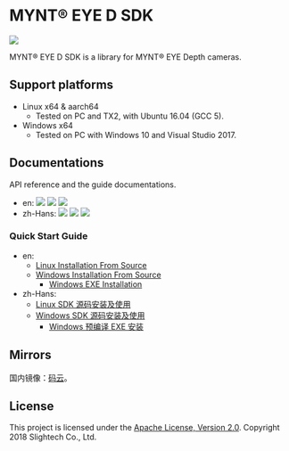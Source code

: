 # MYNT® EYE D SDK

[![](https://img.shields.io/badge/MYNT%20EYE%20D%20SDK-v1.7.4-brightgreen.svg?style=flat)](https://github.com/slightech/MYNT-EYE-D-SDK)

MYNT® EYE D SDK is a library for MYNT® EYE Depth cameras.

## Support platforms

* Linux x64 & aarch64
  * Tested on PC and TX2, with Ubuntu 16.04 (GCC 5).
* Windows x64
  * Tested on PC with Windows 10 and Visual Studio 2017.

## Documentations

API reference and the guide documentations.

* en: [![](https://img.shields.io/badge/Download-PDF-blue.svg?style=flat)](https://github.com/slightech/MYNT-EYE-D-SDK/files/3006735/mynt-eye-d-sdk-docs-en-1.7.4.pdf) [![](https://img.shields.io/badge/Download-HTML-blue.svg?style=flat)](https://github.com/slightech/MYNT-EYE-D-SDK/files/3006737/mynt-eye-d-sdk-docs-en-1.7.4.zip) [![](https://img.shields.io/badge/Online-HTML-blue.svg?style=flat)](http://mynt-eye-d-sdk.rtfd.io/)
* zh-Hans: [![](https://img.shields.io/badge/Download-PDF-blue.svg?style=flat)](https://github.com/slightech/MYNT-EYE-D-SDK/files/3006739/mynt-eye-d-sdk-docs-zh-Hans-1.7.4.pdf) [![](https://img.shields.io/badge/Download-HTML-blue.svg?style=flat)](https://github.com/slightech/MYNT-EYE-D-SDK/files/3006740/mynt-eye-d-sdk-docs-zh-Hans-1.7.4.zip) [![](https://img.shields.io/badge/Online-HTML-blue.svg?style=flat)](https://mynt-eye-d-sdk.rtfd.io/zh_CN/latest/)

### Quick Start Guide

* en:
  * [Linux Installation From Source](https://mynt-eye-d-sdk.rtfd.io/en/latest/installation/build_linux.html)
  * [Windows Installation From Source](https://mynt-eye-d-sdk.rtfd.io/en/latest/installation/build_win.html)
    * [Windows EXE Installation](https://mynt-eye-d-sdk.rtfd.io/en/latest/installation/install_exe_win.html)
* zh-Hans:
  * [Linux SDK 源码安装及使用](https://mynt-eye-d-sdk.rtfd.io/zh_CN/latest/installation/build_linux.html)
  * [Windows SDK 源码安装及使用](https://mynt-eye-d-sdk.rtfd.io/zh_CN/latest/installation/build_win.html)
    * [Windows 预编译 EXE 安装](https://mynt-eye-d-sdk.rtfd.io/zh_CN/latest/installation/install_exe_win.html)

## Mirrors

国内镜像：[码云](https://gitee.com/mynt/MYNT-EYE-D-SDK)。

## License

This project is licensed under the [Apache License, Version 2.0](/LICENSE). Copyright 2018 Slightech Co., Ltd.
